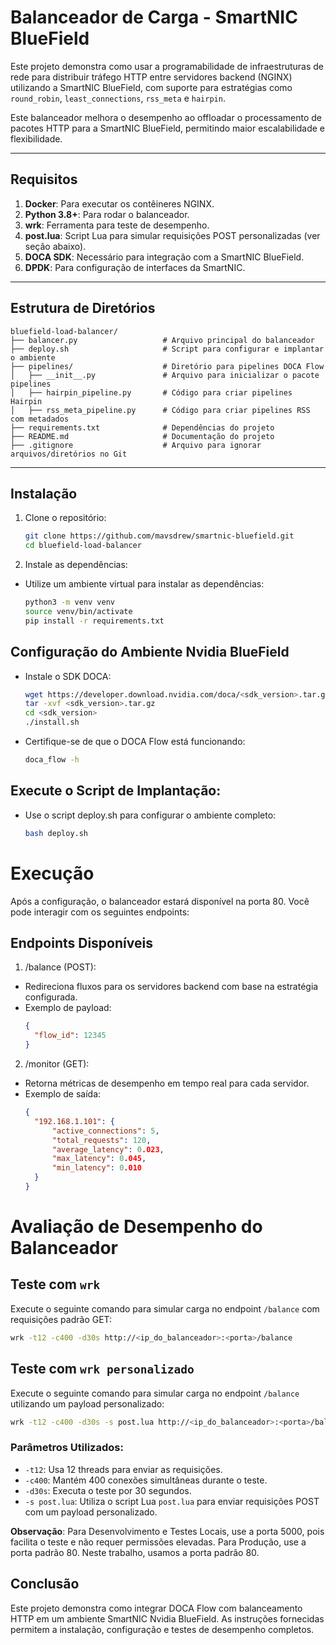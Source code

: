 # **Balanceador de Carga - SmartNIC BlueField**

Este projeto demonstra como usar a programabilidade de infraestruturas de rede para distribuir tráfego HTTP entre servidores backend (NGINX) utilizando a SmartNIC BlueField, com suporte para estratégias como `round_robin`, `least_connections`, `rss_meta` e `hairpin`.

Este balanceador melhora o desempenho ao offloadar o processamento de pacotes HTTP para a SmartNIC BlueField, permitindo maior escalabilidade e flexibilidade.

---

## **Requisitos**

1. **Docker**: Para executar os contêineres NGINX.
2. **Python 3.8+**: Para rodar o balanceador.
3. **wrk**: Ferramenta para teste de desempenho.
4. **post.lua**: Script Lua para simular requisições POST personalizadas (ver seção abaixo).
5. **DOCA SDK**: Necessário para integração com a SmartNIC BlueField.
6. **DPDK**: Para configuração de interfaces da SmartNIC.

---

## **Estrutura de Diretórios**

```plaintext
bluefield-load-balancer/
├── balancer.py                   # Arquivo principal do balanceador
├── deploy.sh                     # Script para configurar e implantar o ambiente
├── pipelines/                    # Diretório para pipelines DOCA Flow
│   ├── __init__.py               # Arquivo para inicializar o pacote pipelines
│   ├── hairpin_pipeline.py       # Código para criar pipelines Hairpin
│   ├── rss_meta_pipeline.py      # Código para criar pipelines RSS com metadados
├── requirements.txt              # Dependências do projeto
├── README.md                     # Documentação do projeto
├── .gitignore                    # Arquivo para ignorar arquivos/diretórios no Git
```

---

## Instalação

1. Clone o repositório:
    ```bash
    git clone https://github.com/mavsdrew/smartnic-bluefield.git
    cd bluefield-load-balancer
    ```

2. Instale as dependências:
  - Utilize um ambiente virtual para instalar as dependências:
    ```bash
    python3 -m venv venv  
    source venv/bin/activate
    pip install -r requirements.txt
    ```

## Configuração do Ambiente Nvidia BlueField

  - Instale o SDK DOCA:
    ```bash
    wget https://developer.download.nvidia.com/doca/<sdk_version>.tar.gz
    tar -xvf <sdk_version>.tar.gz
    cd <sdk_version>
    ./install.sh
    ```
  - Certifique-se de que o DOCA Flow está funcionando:
    ```bash
    doca_flow -h
    ```
## Execute o Script de Implantação:
  - Use o script deploy.sh para configurar o ambiente completo:
    ```bash
    bash deploy.sh
    ```

# Execução

Após a configuração, o balanceador estará disponível na porta 80. Você pode interagir com os seguintes endpoints:

## Endpoints Disponíveis
  
1. /balance (POST):
  - Redireciona fluxos para os servidores backend com base na estratégia configurada.
  - Exemplo de payload:
    ```json
    {
      "flow_id": 12345
    }
    ```
  
2. /monitor (GET):
  - Retorna métricas de desempenho em tempo real para cada servidor.
  - Exemplo de saída:
    ```json
    {
      "192.168.1.101": {
          "active_connections": 5,
          "total_requests": 120,
          "average_latency": 0.023,
          "max_latency": 0.045,
          "min_latency": 0.010
      }
    }
    ```

# Avaliação de Desempenho do Balanceador

## Teste com `wrk`
Execute o seguinte comando para simular carga no endpoint `/balance` com requisições padrão GET:

```bash
wrk -t12 -c400 -d30s http://<ip_do_balanceador>:<porta>/balance
```

## Teste com `wrk personalizado`
Execute o seguinte comando para simular carga no endpoint `/balance` utilizando um payload personalizado:

```bash
wrk -t12 -c400 -d30s -s post.lua http://<ip_do_balanceador>:<porta>/balance
```

### Parâmetros Utilizados:
- `-t12`: Usa 12 threads para enviar as requisições.
- `-c400`: Mantém 400 conexões simultâneas durante o teste.
- `-d30s`: Executa o teste por 30 segundos.
- `-s post.lua`: Utiliza o script Lua `post.lua` para enviar requisições POST com um payload personalizado.

**Observação**: Para Desenvolvimento e Testes Locais, use a porta 5000, pois facilita o teste e não requer permissões elevadas. Para Produção, use a porta padrão 80. Neste trabalho, usamos a porta padrão 80.

## Conclusão

Este projeto demonstra como integrar DOCA Flow com balanceamento HTTP em um ambiente SmartNIC Nvidia BlueField. As instruções fornecidas permitem a instalação, configuração e testes de desempenho completos.
